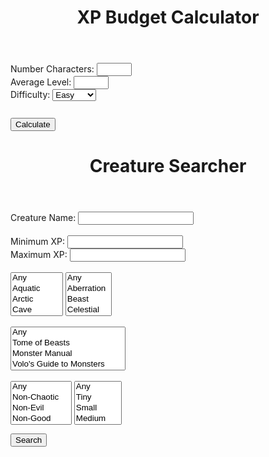 <html>
<head>
<link rel="shortcut icon" type="image/png" href="favicon.png">
<style>
body {
margin-bottom: 200%;
}

input[type=number]{
    width: 70px;
} 

/* Box styles */
.creatureDisplay {
border: none;
padding: 5px;
font: 14 courier-new;
width: 750px;
height: 250px;
overflow: scroll;
}

/* Scrollbar styles */
::-webkit-scrollbar {
width: 5px;
height: 5px;
}

::-webkit-scrollbar-track {
border: 1px solid black;
border-radius: 5px;
}

::-webkit-scrollbar-thumb {
background: black;  
border-radius: 5px;
}

::-webkit-scrollbar-thumb:hover {
background: #88ba1c;  
}
	
table {
  font-family: arial, sans-serif;
  border-collapse: collapse;
  width: 100%;
}

td, th {
  border: 1px solid #dddddd;
  text-align: left;
  padding: 8px;
}

tr:nth-child(even) {
  background-color: #dddddd;
}
</style>
</head>
<body>
<header>
<h1>XP Budget Calculator</h1>
</header>
<form>
  <label for="numchar">Number Characters:</label>
  <input type="number" id="numchar" name="numchar" value="" min=1 max=99><br>
  <label for="level">Average Level:</label>
  <input type="number" id="level" name="level" value="" min=1 max=20><br>
  <label for="difficulty">Difficulty:</label>
  <select name="difficulty" id="difficulty"><br>
  <option value="Easy">Easy</option>
  <option value="Medium">Medium</option>
  <option value="Hard">Hard</option>
  <option value="Deadly">Deadly</option>
  </select>
</form>
<button onclick="calculateXP()">Calculate</button>
<p style="display:inline-block" id="xpbudget"></p>

<script>
function isEmpty(value){
  return (value == null || value.length === 0);
}

function calculateXP() {
  var level = document.getElementById("level").value;
  var numchar = document.getElementById("numchar").value;
  var difficulty = document.getElementById("difficulty").value;
  var xp = "";
  
  function easyXP(){
	switch(level) {
		case "1":
			return (25 * numchar);
			break;
		case "2":
			return (50 * numchar);
			break;
		case "3":
			return (75 * numchar);
			break;
		case "4":
			return (125 * numchar);
			break;
		case "5":
			return (250 * numchar);
			break;
		case "6":
			return (300 * numchar);
			break;
		case "7":
			return (350 * numchar);
			break;
		case "8":
			return (450 * numchar);
			break;
		case "9":
			return (550 * numchar);
			break;
		case "10":
			return (600 * numchar);
			break;
		case "11":
			return (800 * numchar);
			break;
		case "12":
			return (1000 * numchar);
			break;
		case "13":
			return (1100 * numchar);
			break;
		case "14":
			return (1250 * numchar);
			break;
		case "15":
			return (1400 * numchar);
			break;
		case "16":
			return (1600 * numchar);
			break;
		case "17":
			return (2000 * numchar);
			break;
		case "18":
			return (2100 * numchar);
			break;
		case "19":
			return (2400 * numchar);
			break;
		case "20":
			return (2800 * numchar);
			break;
		default: 
			return 0;
	 }
	}
	
	function mediumXP(){
	switch(level) {
		case "1":
			return (50 * numchar);
			break;
		case "2":
			return (100 * numchar);
			break;
		case "3":
			return (150 * numchar);
			break;
		case "4":
			return (250 * numchar);
			break;
		case "5":
			return (500 * numchar);
			break;
		case "6":
			return (600 * numchar);
			break;
		case "7":
			return (750 * numchar);
			break;
		case "8":
			return (900 * numchar);
			break;
		case "9":
			return (1100 * numchar);
			break;
		case "10":
			return (1200 * numchar);
			break;
		case "11":
			return (1600 * numchar);
			break;
		case "12":
			return (2000 * numchar);
			break;
		case "13":
			return (2200 * numchar);
			break;
		case "14":
			return (2500 * numchar);
			break;
		case "15":
			return (2800 * numchar);
			break;
		case "16":
			return (3200 * numchar);
			break;
		case "17":
			return (3900 * numchar);
			break;
		case "18":
			return (4200 * numchar);
			break;
		case "19":
			return (4900 * numchar);
			break;
		case "20":
			return (5700 * numchar);
			break;
		default: 
			return 0;
	 }
	}
	
	function hardXP(){
	switch(level) {
		case "1":
			return (75 * numchar);
			break;
		case "2":
			return (150 * numchar);
			break;
		case "3":
			return (225 * numchar);
			break;
		case "4":
			return (375 * numchar);
			break;
		case "5":
			return (750 * numchar);
			break;
		case "6":
			return (900 * numchar);
			break;
		case "7":
			return (1100 * numchar);
			break;
		case "8":
			return (1400 * numchar);
			break;
		case "9":
			return (1600 * numchar);
			break;
		case "10":
			return (1900 * numchar);
			break;
		case "11":
			return (2400 * numchar);
			break;
		case "12":
			return (3000 * numchar);
			break;
		case "13":
			return (3400 * numchar);
			break;
		case "14":
			return (3800 * numchar);
			break;
		case "15":
			return (4300 * numchar);
			break;
		case "16":
			return (4800 * numchar);
			break;
		case "17":
			return (5900 * numchar);
			break;
		case "18":
			return (6300 * numchar);
			break;
		case "19":
			return (7300 * numchar);
			break;
		case "20":
			return (8500 * numchar);
			break;
		default: 
			return 0;
	 }
	}
	
	function deadlyXP(){
	switch(level) {
		case "1":
			return (100 * numchar);
			break;
		case "2":
			return (200 * numchar);
			break;
		case "3":
			return (400 * numchar);
			break;
		case "4":
			return (500 * numchar);
			break;
		case "5":
			return (1100 * numchar);
			break;
		case "6":
			return (1400 * numchar);
			break;
		case "7":
			return (1700 * numchar);
			break;
		case "8":
			return (2100 * numchar);
			break;
		case "9":
			return (2400 * numchar);
			break;
		case "10":
			return (2800 * numchar);
			break;
		case "11":
			return (3600 * numchar);
			break;
		case "12":
			return (4500 * numchar);
			break;
		case "13":
			return (5100 * numchar);
			break;
		case "14":
			return (5700 * numchar);
			break;
		case "15":
			return (6400 * numchar);
			break;
		case "16":
			return (7200 * numchar);
			break;
		case "17":
			return (8800 * numchar);
			break;
		case "18":
			return (9500 * numchar);
			break;
		case "19":
			return (10900 * numchar);
			break;
		case "20":
			return (12700 * numchar);
			break;
		default: 
			return 0;
	 }
	}
  
  switch(difficulty){
     case "Easy":
        xp = easyXP();
        break;
     case "Medium":
        xp = mediumXP();
        break;
     case "Hard":
     	xp = hardXP();
        break;
     case "Deadly":
     	xp = deadlyXP();
        break;
     default: 
     	xp = 0;
  };
  document.getElementById("xpbudget").innerHTML = xp + " XP";
}

function loadFile(filePath){
	  var result = null;
	  var xmlhttp = new XMLHttpRequest();
	  xmlhttp.open("GET", filePath, false);
	  xmlhttp.send();
	  if (xmlhttp.status==200) {
		result = xmlhttp.responseText;
	  }
	  result = result.split("/");
	  var output = "";
	  var i;
	  for (i = 0; i < result.length; i++) {
	    output += result[i] + "<br>";
	  }
	  return output.replaceAll("|", " | ");
}

function creatureSearch(){
	var output = "";
    
    var selectElement = document.getElementById('environment');
	var environments = Array.from(selectElement.selectedOptions).map(option => option.value);
    
    if(environments.length == 0){
    	environments = [
		"Aquatic",
		"Arctic",
		"Cave",
		"Coast",
		"Desert",
		"Dungeon",
		"Forest",
		"Grassland",
		"Mountain",
		"Planar",
		"Ruins",
		"Swamp",
		"Underground",
		"Urban"
		]
   	 }
    
	for (var i = 0; i < environments.length; i++) {
    		var filename = "FILES\\CREATURES\\" + environments[i].toUpperCase() + ".txt";
		output += loadFile(filename);
	}
	
	var deduped = output.split("<br>");
	output = deduped.filter(function(value, index, self) { 
	    return self.indexOf(value) === index;
	});
    
    var tofilter = Array.from(output);
	var filtered = new Array();
    
    for (var j = 0; j < tofilter.length; j++) {
    	var creature = tofilter[j].split(" | ");
        var name = String(creature[0]);
        var size = String(creature[1]);
        var type = String(creature[2]);
        var alignment = String(creature[3]);
        var xp = String(creature[4]);
        var book = String(creature[5]);
        
        var xpint = parseInt(xp.replaceAll(",", ""));
        var bookwithoutpage = String(book.split("p.")[0]);
        
        if(
        	filterName(name.toLowerCase()) ||
            filterXP(xpint) ||
            filterType(type.slice().trim()) ||
            filterBook(bookwithoutpage.slice().trim()) ||
            filterAlignment(alignment.slice().trim()) ||
            filterSize(size.slice().trim()) ||
            isEmpty(name)
        ){
        	continue;
        }
        
        var newcreature = [name, size, type, alignment, xp, book];
        filtered.push(newcreature.join(" | "));
    }
    
    output = filtered;
	document.getElementById("creatures").innerHTML = output.join("<br>");
}

//if filter returns true, we do filter the row
function filterName(name){
	var namefilter = String(document.getElementById("crname").value).slice(0).toLowerCase();
    if (isEmpty(name) || 
    	isEmpty(namefilter) ||
		name.includes(namefilter)        
        ){
    	return false;
    } else {
    	return true;
    }
}

//filter row if minxp is not null && less than xp
//same in reverse for maxxp
function filterXP(xp){
	var minxp = document.getElementById("minxp").value;
    var maxxp = document.getElementById("maxxp").value;
    
    if(!isEmpty(minxp) && minxp > xp) {
    	return true;
    }
    
    if(!isEmpty(maxxp) && maxxp < xp) {
    	return true;
    }
    
	return false;
}

//filter if the typefilters are not null, and the type is not included
function filterType(type){
	var typefilters = Array.from(document.getElementById('creaturetype').selectedOptions).map(({ value }) => value).join(",");
    
    if(!isEmpty(typefilters) && !(typefilters.includes(type))) {
    	return true;
    }
    
    return false;
}

function filterBook(book){
	var bookfilters = Array.from(document.getElementById('book').selectedOptions).map(({ value }) => value).join(",").trim();
    
    if(!isEmpty(bookfilters) && !(bookfilters.includes(book))) {
    	return true;
    }
    
    return false;
}

function filterAlignment(alignment){
	var alignmentfilters = Array.from(document.getElementById('alignment').selectedOptions).map(({ value }) => value).join(",").trim();
    
    if(!isEmpty(alignmentfilters) && !(alignmentfilters.includes(alignment))) {
    	return true;
    }
    
    return false;
}

function filterSize(size){
	var sizefilters = Array.from(document.getElementById('size').selectedOptions).map(({ value }) => value).join(",").trim();
    
    if(!isEmpty(sizefilters) && !(sizefilters.includes(size))) {
    	return true;
    }
    
    return false;
}

</script>
<header>
<h1>Creature Searcher</h1>
</header>
<form>
	<label for="crname">Creature Name:</label>
	<input type="text" id="crname" name="crname" value="" size="20">
    <br><br>
    <label for="minxp">Minimum XP:</label>
	<input type="number" id="minxp" name="minxp" min="0" size="4">
    <br>
    <label for="maxxp">Maximum XP:</label>
	<input type="number" id="maxxp" name="maxxp" size="4">
	<br><br>
	<select name="environment" id="environment" multiple>
	<option value="">Any</option>
    <option value="Aquatic">Aquatic</option>
	<option value="Arctic">Arctic</option>
	<option value="Cave">Cave</option>
	<option value="Coast">Coast</option>
	<option value="Desert">Desert</option>
	<option value="Forest">Forest</option>
	<option value="Grassland">Grassland</option>
	<option value="Mountain">Mountain</option>
	<option value="Planar">Planar</option>
	<option value="Ruins">Ruins</option>
	<option value="Swamp">Swamp</option>
	<option value="Underground">Underground</option>
	<option value="Urban">Urban</option>
	</select>
	<select name="creaturetype" id="creaturetype" multiple>
	<option value="">Any</option>
    <option value="Aberration">Aberration</option>
	<option value="Beast">Beast</option>
	<option value="Celestial">Celestial</option>
	<option value="Construct">Construct</option>
	<option value="Dragon">Dragon</option>
	<option value="Elemental">Elemental</option>
	<option value="Fey">Fey</option>
	<option value="Fiend">Fiend</option>
	<option value="Giant">Giant</option>
	<option value="Humanoid">Humanoid</option>
	<option value="Monstrosity">Monstrosity</option>
	<option value="Ooze">Ooze</option>
	<option value="Plant">Plant</option>
	<option value="Undead">Undead</option>
	</select>
    <br><br>
	<select name="book" id="book" multiple>
	<option value="">Any</option>
    <option value="Tome of Beasts">Tome of Beasts</option>
	<option value="Monster Manual">Monster Manual</option>
	<option value="Volo's Guide to Monsters">Volo's Guide to Monsters</option>
	<option value="Mordenkainen's Tome of Foes">Mordenkainen's Tome of Foes</option>
	</select>
    <br><br>
    <select name="Alignment" id="alignment" multiple>
	<option value="">Any</option>
    <option value="non-chaotic">Non-Chaotic</option>
    <option value="non-evil">Non-Evil</option>
    <option value="non-good">Non-Good</option>
    <option value="non-lawful">Non-Lawful</option>
	<option value="unaligned">Unaligned</option>
    <option value="lawful good">Lawful Good</option>
    <option value="neutral good">Neutral Good</option>
    <option value="chaotic good">Chaotic Good</option>
    <option value="lawful neutral">Lawful Neutral</option>
    <option value="neutral">Neutral</option>
    <option value="chaotic neutral">Chaotic Neutral</option>
    <option value="lawful evil">Lawful Evil</option>
    <option value="neutral evil">Neutral Evil</option>
    <option value="chaotic evil">Chaotic Evil</option>
	</select>
    <select name="Size" id="size" multiple>
    <option value="">Any</option>
	<option value="Tiny">Tiny</option>
    <option value="Small">Small</option>
    <option value="Medium">Medium</option>
    <option value="Large">Large</option>
    <option value="Huge">Huge</option>
	<option value="Gargantuan">Gargantuan</option>
	</select>
</form>
<button onclick="creatureSearch()">Search</button><br><br>
<p class="creatureDisplay" id="creatures"></p>
</body>
</html>
